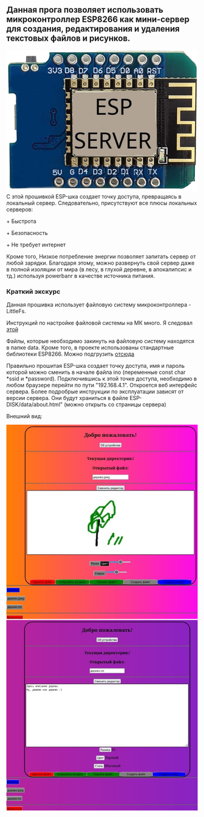  <h2>Данная прога позволяет использовать микроконтроллер ESP8266 как мини-сервер для создания, редактирования и удаления текстовых файлов и рисунков.</h2>
 <img src = "images/esp2server.jpg">
С этой прошивкой ESP-шка создает точку доступа, превращаясь в локальный сервер.
Следовательно, присутствуют все плюсы локальных серверов:<p>+ Быстрота</p><p>+ Безопасность</p><p>+ Не требует интернет</p>
Кроме того, Низкое потребление энергии позволяет запитать сервер от любой зарядки.
Благодаря этому, можно развернуть свой сервер даже в полной изоляции от мира (в лесу, в глухой деревне, в апокалипсис и тд.) используя powerbanr в качестве источника питания. 
<h3>Краткий экскурс</h3>
Данная прошивка использует файловую систему микроконтроллера - LittleFs.

Инструкций по настройке файловой системы на МК много. Я следовал [этой][1]

Файлы, которые необходимо закинуть на файловую систему находятся в папке data.
Кроме того, в проекте использованы стандартные библиотеки ESP8266. Можно подгрузить [отсюда][2]

Правильно прошитая ESP-шка создает точку доступа, имя и пароль которой можно сменить в начале файла ino (переменные const char *ssid и *password). 
Подключившись к этой точке доступа, необходимо в любом браузере перейти по пути "192.168.4.1". 
Откроется веб интерфейс сервера. 
Более подробрые инструкции по эксплуатации зависят от версии сервера. 
Они будут храниться в файле ESP-DISK/data/about.html" (можно открыть со страницы сервера)<p> 

Внешний вид:<p>
<img src='images/treeImg.jpg' />
<img src='images/treeTxt.jpg' />

[1]: https://microcontrollerslab.com/littlefs-introduction-install-esp8266-nodemcu-filesystem-uploader-arduino
[2]: https://github.com/esp8266/Arduino
